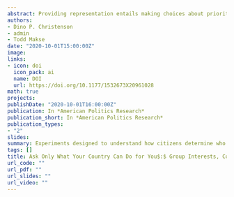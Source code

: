 ```yaml
---
abstract: Providing representation entails making choices about prioritizing the needs of diverse groups within one’s constituency. While citizens cannot reasonably expect that representatives will cater to their particular interests or priorities all the time, we know little about citizens’ expectations in this regard. In this paper, we present the results of two survey experiments that probe the relationship between citizens’ group identifications, their perceptions of their constituencies, and their demands regarding representation. We find that citizens are generally egocentric, in that they expect a representative to cater to personally relevant interests even when such interests are not an important part of the representative’s constituency. Moreover, we find that this egocentrism is not mitigated through the provision of information about the district’s diversity or composition, indicating that voter ignorance about the nature of constituencies is not the primary cause of these expectations. Regardless of sophistication, we observe expectations that are unrealistically self-centered.  
authors:
- Dino P. Christenson
- admin
- Todd Makse
date: "2020-10-01T15:00:00Z"
image:
links:
- icon: doi
  icon_pack: ai
  name: DOI
  url: https://doi.org/10.1177/1532673X20961028
math: true
projects:
publishDate: "2020-10-01T16:00:00Z"
publication: In *American Politics Research*
publication_short: In *American Politics Research*
publication_types:
- "2"
slides: 
summary: Experiments designed to understand how citizens determine who they want to represent them in Congress.
tags: []
title: Ask Only What Your Country Can Do for You$:$ Group Interests, Constituency Characteristics, and Demands for Representation
url_code: ""
url_pdf: ""
url_slides: ""
url_video: ""
---
```



